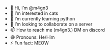 - 👋 Hi, I’m @m4gn3
- 👀 I’m interested in cats
- 🌱 I’m currently learning python 
- 💞️ I’m looking to collaborate on a server
- 📫 How to reach me (m4gn3.) DM on discord
- 😄 Pronouns: He/Him
- ⚡ Fun fact: MEOW

<!---
m4gn3/m4gn3 is a ✨ special ✨ repository because its `README.md` (this file) appears on your GitHub profile.
You can click the Preview link to take a look at your changes.
--->
